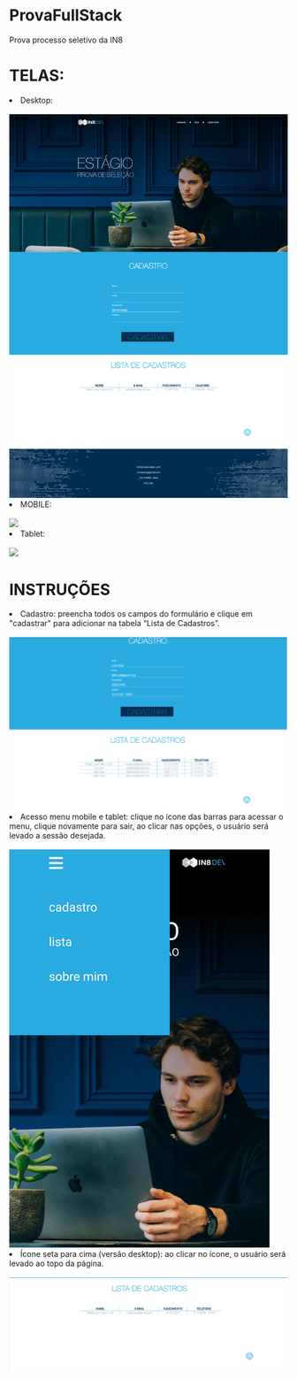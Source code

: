# ProvaFullStack
Prova processo seletivo da IN8 

<h1>TELAS:</h1>

<li>Desktop:</li>
<br>
<img src="telas/telaDesktop.png">
<br>
<li>MOBILE:</li>
<br>
<img src="telas/telaMobile.png">
<br>
<li>Tablet:</li>
<br>
<img src="telas/telaTablet.png">
<br>

<h1>INSTRUÇÕES</h1>

<li>Cadastro: preencha todos os campos do formulário e clique em "cadastrar" para adicionar na tabela “Lista de Cadastros”.</li>
<br>
<img src="telas/cadastro.PNG">
<br>
<li>Acesso menu mobile e tablet: clique no ícone das barras para acessar o menu, clique novamente para sair, ao clicar nas opções, o usuário será levado a sessão desejada.</li>
<br>
<img src="telas/menuAberto.PNG">
<br>
<li>Ícone seta para cima (versão desktop): ao clicar no ícone, o usuário será levado ao topo da página.</li>
<br>
<img src="telas/iconeTopo.PNG">
<br><br><br>





